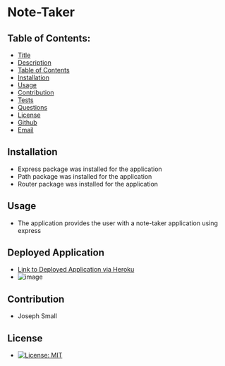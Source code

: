 # Note-Taker
## Table of Contents:
* [Title](#Note-Taker)
* [Description](#Description)
* [Table of Contents](#TableofContents)
* [Installation](#Installation)
* [Usage](#Usage)
* [Contribution](#Contribution)
* [Tests](#Tests)
* [Questions](#Questions)
* [License](#License)
* [Github](#Github)
* [Email](#Email)

## Installation 
- Express package was installed for the application
- Path package was installed for the application
- Router package was installed for the application

## Usage
  - The application provides the user with a note-taker application using express
 
## Deployed Application
- [Link to Deployed Application via Heroku](https://noter-taker-express.herokuapp.com/)
- ![image](https://user-images.githubusercontent.com/63420051/115491604-4123e980-a22e-11eb-9c55-55af5f55a630.png)
## Contribution 
  - Joseph Small
## License 
  - [![License: MIT](https://img.shields.io/badge/License-MIT-yellow.svg)](https://opensource.org/licenses/MIT)
